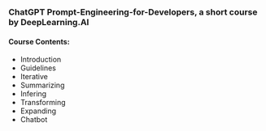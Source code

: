 ### ChatGPT Prompt-Engineering-for-Developers, a short course by DeepLearning.AI

#### Course Contents:
 - Introduction
 - Guidelines
 - Iterative
 - Summarizing
 - Infering
 - Transforming
 - Expanding
 - Chatbot

